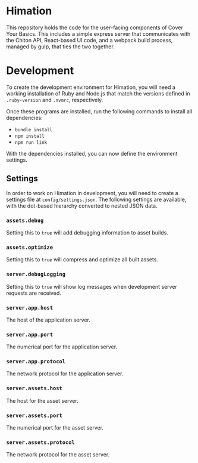 # Himation

This repository holds the code for the user-facing components of Cover Your
Basics.  This includes a simple express server that communicates with the Chiton
API, React-based UI code, and a webpack build process, managed by gulp, that
ties the two together.

# Development

To create the development environment for Himation, you will need a working
installation of Ruby and Node.js that match the versions defined in
`.ruby-version` and `.nvmrc`, respectively.

Once these programs are installed, run the following commands to install all
dependencies:

* `bundle install`
* `npm install`
* `npm run link`

With the dependencies installed, you can now define the environment settings.

## Settings

In order to work on Himation in development, you will need to create a settings
file at `config/settings.json`.  The following settings are available, with
the dot-based hierarchy converted to nested JSON data.

### `assets.debug`

Setting this to `true` will add debugging information to asset builds.

### `assets.optimize`

Setting this to `true` will compress and optimize all built assets.

### `server.debugLogging`

Setting this to `true` will show log messages when development server requests
are received.

### `server.app.host`

The host of the application server.

### `server.app.port`

The numerical port for the application server.

### `server.app.protocol`

The network protocol for the application server.

### `server.assets.host`

The host for the asset server.

### `server.assets.port`

The numerical port for the asset server.

### `server.assets.protocol`

The network protocol for the asset server.
